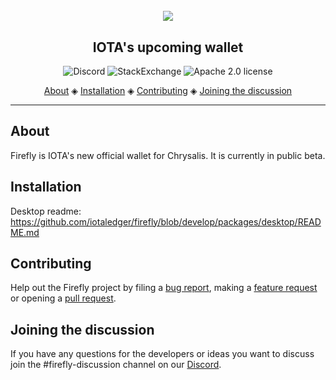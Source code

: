 <h1 align="center">
  <br>
  <a href=""><img src="header-beta.png"></a>
</h1>

<h2 align="center">IOTA's upcoming wallet</h2>

<p align="center">
  <a href="https://discord.iota.org/" style="text-decoration:none;"><img src="https://img.shields.io/badge/Discord-9cf.svg?logo=discord" alt="Discord"></a>
    <a href="https://iota.stackexchange.com/" style="text-decoration:none;"><img src="https://img.shields.io/badge/StackExchange-9cf.svg?logo=stackexchange" alt="StackExchange"></a>
    <a href="https://github.com/iotaledger/firefly/blob/develop/LICENSE" style="text-decoration:none;"><img src="https://img.shields.io/badge/License-Apache%202.0-green.svg" alt="Apache 2.0 license"></a>
</p>
      
<p align="center">
  <a href="#about">About</a> ◈
  <a href="#installation">Installation</a> ◈
  <a href="#contributing">Contributing</a> ◈
  <a href="#joining-the-discussion">Joining the discussion</a> 
</p>

---

## About

Firefly is IOTA's new official wallet for Chrysalis. It is currently in public beta.


## Installation

Desktop readme: https://github.com/iotaledger/firefly/blob/develop/packages/desktop/README.md

## Contributing

Help out the Firefly project by filing a [bug report](https://github.com/iotaledger/firefly/issues/new?assignees=&labels=alphatesting&template=alphatest_report.md&title=), making a [feature request](https://github.com/iotaledger/firefly/issues/new?assignees=&labels=&template=feature_request.md) or opening a [pull request](https://github.com/iotaledger/firefly/pulls/).

## Joining the discussion

If you have any questions for the developers or ideas you want to discuss join the #firefly-discussion channel on our [Discord](https://discord.iota.org/).

